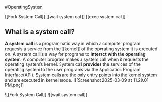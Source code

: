 #OperatingSystem 


[[Fork System Call]]
[[wait system call]]
[[exec system call]]


## What is a system call?

****A system call**** is a programmatic way in which a computer program requests a service from the [[kernel]] of the operating system it is executed on. A system call is a way for programs to ****interact with the operating system****. A computer program makes a system call when it requests the operating system’s kernel. System call ****provides**** the services of the operating system to the user programs via the Application Program Interface(API). System calls are the only entry points into the kernel system and are executed in kernel mode.
![[Screenshot 2025-03-09 at 11.29.01 PM.png]]


![[Fork System Call]]
![[wait system call]]

